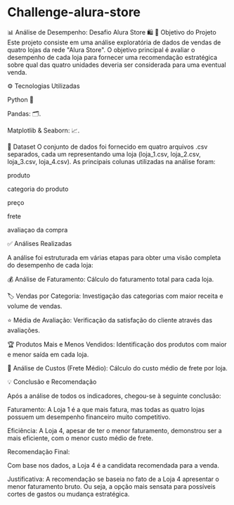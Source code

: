 # Challenge-alura-store

📊 Análise de Desempenho: Desafio Alura Store 🛍️
🎯 Objetivo do Projeto
Este projeto consiste em uma análise exploratória de dados de vendas de quatro lojas da rede "Alura Store". O objetivo principal é avaliar o desempenho de cada loja para fornecer uma recomendação estratégica sobre qual das quatro unidades deveria ser considerada para uma eventual venda.

⚙️ Tecnologias Utilizadas

Python 🐍

Pandas: 🗂️.

Matplotlib & Seaborn: 📈.

💾 Dataset
O conjunto de dados foi fornecido em quatro arquivos .csv separados, cada um representando uma loja (loja_1.csv, loja_2.csv, loja_3.csv, loja_4.csv). As principais colunas utilizadas na análise foram:

produto

categoria do produto

preço

frete

avaliaçao da compra


✅ Análises Realizadas

A análise foi estruturada em várias etapas para obter uma visão completa do desempenho de cada loja:


💰 Análise de Faturamento: Cálculo do faturamento total para cada loja.


🏷️ Vendas por Categoria: Investigação das categorias com maior receita e volume de vendas.


⭐ Média de Avaliação: Verificação da satisfação do cliente através das avaliações.


🏆 Produtos Mais e Menos Vendidos: Identificação dos produtos com maior e menor saída em cada loja.


🚚 Análise de Custos (Frete Médio): Cálculo do custo médio de frete por loja.


💡 Conclusão e Recomendação


Após a análise de todos os indicadores, chegou-se à seguinte conclusão:

Faturamento: A Loja 1 é a que mais fatura, mas todas as quatro lojas possuem um desempenho financeiro muito competitivo.

Eficiência: A Loja 4, apesar de ter o menor faturamento, demonstrou ser a mais eficiente, com o menor custo médio de frete.

Recomendação Final:

Com base nos dados, a Loja 4 é a candidata recomendada para a venda.

Justificativa: A recomendação se baseia no fato de a Loja 4 apresentar o menor faturamento bruto. Ou seja, a opção mais sensata para possíveis cortes de gastos ou mudança estratégica.

